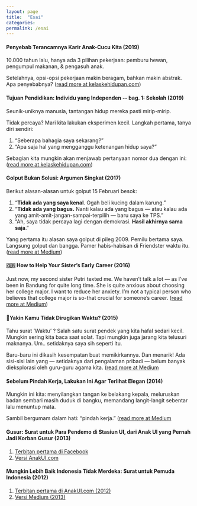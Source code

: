 ```yaml
---
layout: page
title:  "Esai"
categories:
permalink: /esai
---
```


#### Penyebab Terancamnya Karir Anak-Cucu Kita (2019)

10.000 tahun lalu, hanya ada 3 pilihan pekerjaan: pemburu hewan, pengumpul makanan, & pengasuh anak.

Setelahnya, opsi-opsi pekerjaan makin beragam, bahkan makin abstrak. Apa penyebabnya? ([read more at kelaskehidupan.com](https://kelaskehidupan.com/penyebab-terancamnya-karir-anak-cucu-kita))

#### Tujuan Pendidikan: Individu yang Independen -- bag. 1: Sekolah (2019)

Seunik-uniknya manusia, tantangan hidup mereka pasti mirip-mirip.

Tidak percaya? Mari kita lakukan eksperimen kecil. Langkah pertama, tanya diri sendiri:

1. “Seberapa bahagia saya sekarang?”
2. “Apa saja hal yang mengganggu ketenangan hidup saya?”

Sebagian kita mungkin akan menjawab pertanyaan nomor dua dengan ini: ([read more at kelaskehidupan.com](https://kelaskehidupan.com/tujuan-pendidikan-individu-yang-independen-bag-1-sekolah))

#### Golput Bukan Solusi: Argumen Singkat (2017)

Berikut alasan-alasan untuk golput 15 Februari besok:

1. “**Tidak ada yang saya kenal**. Ogah beli kucing dalam karung.”
1. “**Tidak ada yang bagus.** Nanti kalau ada yang bagus — atau kalau ada yang amit-amit-jangan-sampai-terpilih — baru saya ke TPS.”
1. “Ah, saya tidak percaya lagi dengan demokrasi. **Hasil akhirnya sama saja**.”

Yang pertama itu alasan saya golput di pileg 2009. Pemilu bertama saya. Langsung golput dan bangga. Pamer habis-habisan di Friendster waktu itu. ([read more at Medium](https://medium.com/indonesia-raya/golput-bukan-solusi-argumen-singkat-be2b8046d26c))

#### 🇬🇧 How to Help Your Sister’s Early Career (2016)

Just now, my second sister Putri texted me. We haven’t talk a lot — as I’ve been in Bandung for quite long time. She is quite anxious about choosing her college major. I want to reduce her anxiety. I’m not a typical person who believes that college major is so-that crucial for someone’s career. ([read more at Medium](https://medium.com/jurnal-rizky-syaiful/how-to-help-your-sisters-early-career-cdbf66fef8c6))

#### 🧕Yakin Kamu Tidak Dirugikan Waktu? (2015)

Tahu surat ‘Waktu’ ? Salah satu surat pendek yang kita hafal sedari kecil. Mungkin sering kita baca saat solat. Tapi mungkin juga jarang kita telusuri maknanya. Um.. setidaknya saya sih seperti itu.

Baru-baru ini dikasih kesempatan buat memikirkannya. Dan menarik! Ada sisi-sisi lain yang — setidaknya dari pengalaman pribadi — belum banyak dieksplorasi oleh guru-guru agama kita. ([read more at Medium](https://medium.com/jurnal-rizky-syaiful/yakin-kamu-tidak-dirugikan-waktu-e63d184409a9)

#### Sebelum Pindah Kerja, Lakukan Ini Agar Terlihat Elegan (2014)

Mungkin ini kita: menyilangkan tangan ke belakang kepala, meluruskan badan sembari masih duduk di bangku, memandang langit-langit sebentar lalu menuntup mata.

Sambil bergumam dalam hati: “pindah kerja.” ([read more at Medium](https://medium.com/curhat-kerjaan/sebelum-pindah-kerja-470b8a66ede)

#### Gusur: Surat untuk Para Pendemo di Stasiun UI, dari Anak UI yang Pernah Jadi Korban Gusur (2013)

1. [Terbitan pertama di Facebook](https://www.facebook.com/rizky.syaiful/posts/10200400285744529)
2. [Versi AnakUI.com](https://www.anakui.com/gusur-surat-untuk-para-pendemo-di-stasiun-ui-dari-anak-ui-yang-pernah-jadi-korban-gusur/)

#### Mungkin Lebih Baik Indonesia Tidak Merdeka: Surat untuk Pemuda Indonesia (2012)

1. [Terbitan pertama di AnakUI.com (2012)](https://www.anakui.com/mungkin-lebih-baik-indonesia-tidak-merdeka-surat-untuk-pemuda-indonesia/)
2. [Versi Medium (2013)](https://medium.com/indonesia-raya/mungkin-lebih-baik-indonesia-tidak-merdeka-90f92f781582)

